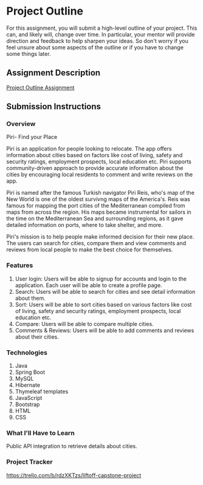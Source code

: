 # Project Outline
For this assignment, you will submit a high-level outline of your project. This can, and likely will, change over time. In particular, your mentor will provide direction and feedback to help sharpen your ideas. So don't worry if you feel unsure about some aspects of the outline or if you have to change some things later.

## Assignment Description
[Project Outline Assignment](https://education.launchcode.org/liftoff/modules/assignments/project-outline)

## Submission Instructions

### Overview
Piri- Find your Place

Piri is an application for people looking to relocate. The app offers information about cities based on factors like cost of living, safety and security ratings, employment prospects, local education etc. Piri supports community-driven approach to provide accurate information about the cities by encouraging local residents to comment and write reviews on the app.

Piri is named after the famous Turkish navigator Piri Reis, who's map of the New World is one of the oldest survivng maps of the America's. Reis was famous for mapping the port cities of the Mediterranean compiled from maps from across the region. His maps became instrumental for sailors in the time on the Mediterranean Sea and surrounding regions, as it gave detailed information on ports, where to take shelter, and more. 

Piri's mission is to help people make informed decision for their new place. The users can search for cities, compare them and view comments and reviews from local people to make the best choice for themselves.

### Features
1. User login: Users will be able to signup for accounts and login to the application. Each user will be able to create a profile page.
2. Search: Users will be able to search for cities and see detail information about them.
3. Sort: Users will be able to sort cities based on various factors like cost of living, safety and security ratings, employment prospects, local education etc.
4. Compare: Users will be able to compare multiple cities.
5. Comments & Reviews: Users will be able to add comments and reviews about their cities.

### Technologies
1. Java
2. Spring Boot
3. MySQL
4. Hibernate
5. Thymeleaf templates
6. JavaScript
7. Bootstrap
8. HTML
9. CSS
### What I'll Have to Learn
Public API integration to retrieve details about cities.
### Project Tracker
https://trello.com/b/rdzXKTzs/liftoff-capstone-project

